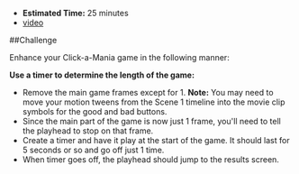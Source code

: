 * **Estimated Time:** 25 minutes
* [video](http://www.youtube.com/watch?v=JXvAbbq_0OU)

##Challenge

Enhance your Click-a-Mania game in the following manner:

**Use a timer to determine the length of the game:**

* Remove the main game frames except for 1. **Note:** You may need to move your motion tweens from the Scene 1 timeline into the movie clip symbols for the good and bad buttons.
* Since the main part of the game is now just 1 frame, you'll need to tell the playhead to stop on that frame.
* Create a timer and have it play at the start of the game. It should last for 5 seconds or so and go off just 1 time.
* When timer goes off, the playhead should jump to the results screen.
